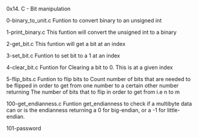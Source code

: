0x14. C - Bit manipulation

0-binary_to_unit.c
Funtion to convert binary to an unsigned int

1-print_binary.c
This funtion will convert the unsigned int to a binary

2-get_bit.c
This funtion will get a bit at an index

3-set_bit.c
Funtion to set bit to a 1 at an index

4-clear_bit.c
Funtion for Clearing a bit to 0. This is at a given index

5-flip_bits.c
Funtion to flip bits to Count number of bits that are needed to be flipped in order to get from one number to a certain other number returning The number of bits that to flip in order to get from i.e n to m

100-get_endianness.c
Funtion get_endianness  to check if a multibyte data can or is the endianness returning a 0 for big-endian, or a -1 for little-endian.

101-password
